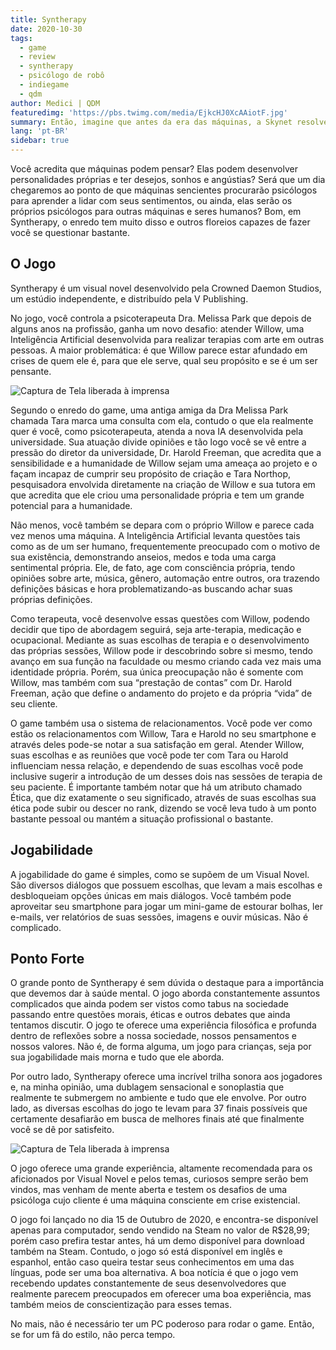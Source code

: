 ```yaml
---
title: Syntherapy
date: 2020-10-30
tags: 
  - game
  - review
  - syntherapy
  - psicólogo de robô
  - indiegame
  - qdm
author: Medici | QDM
featuredimg: 'https://pbs.twimg.com/media/EjkcHJ0XcAAiotF.jpg'
summary: Então, imagine que antes da era das máquinas, a Skynet resolve se consultar com você como psicólogo? Confere essa review!
lang: 'pt-BR'
sidebar: true
---
```

Você acredita que máquinas podem pensar? Elas podem desenvolver personalidades próprias e ter desejos, sonhos e angústias? Será que um dia chegaremos ao ponto de que máquinas sencientes procurarão psicólogos para aprender a lidar com seus sentimentos, ou ainda, elas serão os próprios psicólogos para outras máquinas e seres humanos? Bom, em Syntherapy, o enredo tem muito disso e outros floreios capazes de fazer você se questionar bastante.

## O Jogo

Syntherapy é um visual novel desenvolvido pela Crowned Daemon Studios, um estúdio independente, e distribuído pela V Publishing.

No jogo, você controla a psicoterapeuta Dra. Melissa Park que depois de alguns anos na profissão, ganha um novo desafio: atender Willow, uma Inteligência Artificial desenvolvida para realizar terapias com arte em outras pessoas. A maior problemática: é que Willow parece estar afundado em crises de quem ele é, para que ele serve, qual seu propósito e se é um ser pensante.

![Captura de Tela liberada à imprensa](https://i.imgur.com/CKiFgK6.jpg)

Segundo o enredo do game, uma antiga amiga da Dra Melissa Park chamada Tara marca uma consulta com ela, contudo o que ela realmente quer é você, como psicoterapeuta, atenda a nova IA desenvolvida pela universidade. Sua atuação divide opiniões e tão logo você se vê entre a pressão do diretor da universidade, Dr. Harold Freeman, que acredita que a sensibilidade e a humanidade de Willow sejam uma ameaça ao projeto e o façam incapaz de cumprir seu propósito de criação e Tara Northop, pesquisadora envolvida diretamente na criação de Willow e sua tutora em que acredita que ele criou uma personalidade própria e tem um grande potencial para a humanidade. 

Não menos, você também se depara com o próprio Willow e parece cada vez menos uma máquina. A Inteligência Artificial levanta questões tais como as de um ser humano, frequentemente preocupado com o motivo de sua existência, demonstrando anseios, medos e toda uma carga sentimental própria. Ele, de fato, age com consciência própria, tendo opiniões sobre arte, música, gênero, automação entre outros, ora trazendo definições básicas e hora problematizando-as buscando achar suas próprias definições.

Como terapeuta, você desenvolve essas questões com Willow, podendo decidir que tipo de abordagem seguirá, seja arte-terapia, medicação e ocupacional. Mediante as suas escolhas de terapia e o desenvolvimento das próprias sessões, Willow pode ir descobrindo sobre si mesmo, tendo avanço em sua função na faculdade ou mesmo criando cada vez mais uma identidade própria. Porém, sua única preocupação não é somente com Willow, mas também com sua “prestação de contas” com Dr. Harold Freeman, ação que define o andamento do projeto e da própria “vida” de seu cliente.

O game também usa o sistema de relacionamentos. Você pode ver como estão os relacionamentos com Willow, Tara e Harold no seu smartphone e através deles pode-se notar a sua satisfação em geral. Atender Willow, suas escolhas e as reuniões que você pode ter com Tara ou Harold influenciam nessa relação, e dependendo de suas escolhas você pode inclusive sugerir a introdução de um desses dois nas sessões de terapia de seu paciente. É importante também notar que há um atributo chamado Ética, que diz exatamente o seu significado, através de suas escolhas sua ética pode subir ou descer no rank, dizendo se você leva tudo à um ponto bastante pessoal ou mantém a situação profissional o bastante.

## Jogabilidade

A jogabilidade do game é simples, como se supõem de um Visual Novel. São diversos diálogos que possuem escolhas, que levam a mais escolhas e desbloqueiam opções únicas em mais diálogos. Você também pode aproveitar seu smartphone para jogar um mini-game de estourar bolhas, ler e-mails, ver relatórios de suas sessões, imagens e ouvir músicas. Não é complicado.

## Ponto Forte

O grande ponto de Syntherapy é sem dúvida o destaque para a importância que devemos dar à saúde mental. O jogo aborda constantemente assuntos complicados que ainda podem ser vistos como tabus na sociedade passando entre questões morais, éticas e outros debates que ainda tentamos discutir. O jogo te oferece uma experiência filosófica e profunda dentro de reflexões sobre a nossa sociedade, nossos pensamentos e nossos valores. Não é, de forma alguma, um jogo para crianças, seja por sua jogabilidade mais morna e tudo que ele aborda.

Por outro lado, Syntherapy oferece uma incrível trilha sonora aos jogadores e, na minha opinião, uma dublagem sensacional e sonoplastia que realmente te submergem no ambiente e tudo que ele envolve. Por outro lado, as diversas escolhas do jogo te levam para 37 finais possíveis que certamente desafiarão em busca de melhores finais até que finalmente você se dê por satisfeito.

![Captura de Tela liberada à imprensa](https://i.imgur.com/U61dxjr.jpg)

O jogo oferece uma grande experiência, altamente recomendada para os aficionados por Visual Novel e pelos temas, curiosos sempre serão bem vindos, mas venham de mente aberta e testem os desafios de uma psicóloga cujo cliente é uma máquina consciente em crise existencial.

O jogo foi lançado no dia 15 de Outubro de 2020, e encontra-se disponível apenas para computador, sendo vendido na Steam no valor de R$28,99; porém caso prefira testar antes, há um demo disponível para download também na Steam. Contudo, o jogo só está disponível em inglês e espanhol, então caso queira testar seus conhecimentos em uma das línguas, pode ser uma boa alternativa. A boa notícia é que o jogo vem recebendo updates constantemente de seus desenvolvedores que realmente parecem preocupados em oferecer uma boa experiência, mas também meios de conscientização para esses temas.

No mais, não é necessário ter um PC poderoso para rodar o game. Então, se for um fã do estilo, não perca tempo.